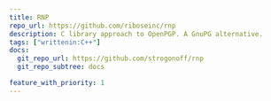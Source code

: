 ```yaml
---
title: RNP
repo_url: https://github.com/riboseinc/rnp
description: C library approach to OpenPGP. A GnuPG alternative.
tags: ["writtenin:C++"]
docs:
  git_repo_url: https://github.com/strogonoff/rnp
  git_repo_subtree: docs

feature_with_priority: 1
---
```


